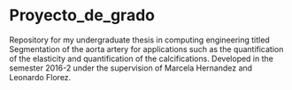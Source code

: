 # Proyecto_de_grado
Repository for my undergraduate thesis in computing engineering titled Segmentation of the aorta artery for applications such as the quantification of the elasticity and quantification of the calcifications. Developed in the semester 2016-2 under the supervision of Marcela Hernandez and Leonardo Florez.
